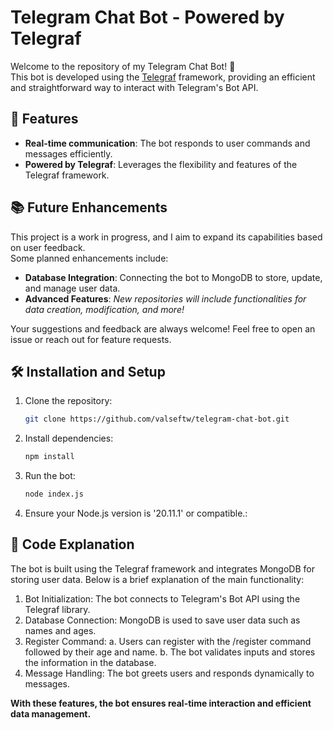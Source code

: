 # Telegram Chat Bot - Powered by Telegraf

Welcome to the repository of my Telegram Chat Bot! 🎉  
This bot is developed using the [Telegraf](https://github.com/telegraf/telegraf) framework, providing an efficient and straightforward way to interact with Telegram's Bot API.

## 🚀 Features

- **Real-time communication**: The bot responds to user commands and messages efficiently.  
- **Powered by Telegraf**: Leverages the flexibility and features of the Telegraf framework.  

## 📚 Future Enhancements

This project is a work in progress, and I aim to expand its capabilities based on user feedback.  
Some planned enhancements include:
- **Database Integration**: Connecting the bot to MongoDB to store, update, and manage user data.  
- **Advanced Features**:
               *New repositories will include functionalities for data creation, modification, and more!* 

Your suggestions and feedback are always welcome! Feel free to open an issue or reach out for feature requests.  

## 🛠️ Installation and Setup

1. Clone the repository:
   ```bash
   git clone https://github.com/valseftw/telegram-chat-bot.git
   ```
2. Install dependencies:
   ```bash
   npm install
   ```
3. Run the bot:
   ```bash
   node index.js
   ```
4. Ensure your Node.js version is '20.11.1' or compatible.:
## 📜 Code Explanation

The bot is built using the Telegraf framework and integrates MongoDB for storing user data. Below is a brief explanation of the main functionality:

1. Bot Initialization: The bot connects to Telegram's Bot API using the Telegraf library.
2. Database Connection: MongoDB is used to save user data such as names and ages.
3. Register Command:
    a. Users can register with the /register command followed by their age and name.
    b. The bot validates inputs and stores the information in the database.
4. Message Handling: The bot greets users and responds dynamically to messages.

**With these features, the bot ensures real-time interaction and efficient data management.**
